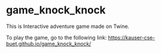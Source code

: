 # game_knock_knock
This is Interactive adventure game made on Twine. 


To play the game, go to the following link:
https://kauser-cse-buet.github.io/game_knock_knock/
